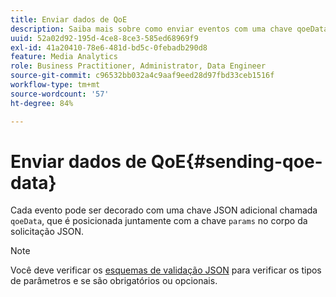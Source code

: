 ```yaml
---
title: Enviar dados de QoE
description: Saiba mais sobre como enviar eventos com uma chave qoeData JSON.
uuid: 52a02d92-195d-4ce8-8ce3-585ed68969f9
exl-id: 41a20410-78e6-481d-bd5c-0febadb290d8
feature: Media Analytics
role: Business Practitioner, Administrator, Data Engineer
source-git-commit: c96532bb032a4c9aaf9eed28d97fbd33ceb1516f
workflow-type: tm+mt
source-wordcount: '57'
ht-degree: 84%

---
```


# Enviar dados de QoE{#sending-qoe-data}

Cada evento pode ser decorado com uma chave JSON adicional chamada `qoeData`, que é posicionada juntamente com a chave `params` no corpo da solicitação JSON.

>[!NOTE]
>
>Você deve verificar os [esquemas de validação JSON](/help/media-collection-api/mc-api-impl/mc-api-validate-reqs.md) para verificar os tipos de parâmetros e se são obrigatórios ou opcionais.
